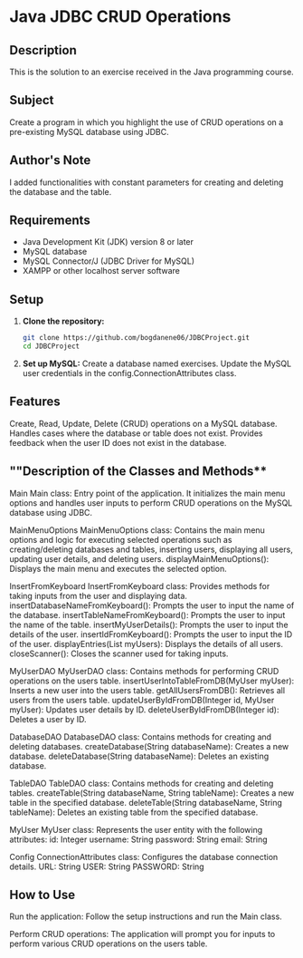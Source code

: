 # Java JDBC CRUD Operations

## Description
This is the solution to an exercise received in the Java programming course.

## Subject
Create a program in which you highlight the use of CRUD operations on a pre-existing MySQL database using JDBC.

## Author's Note
I added functionalities with constant parameters for creating and deleting the database and the table.

## Requirements
- Java Development Kit (JDK) version 8 or later
- MySQL database
- MySQL Connector/J (JDBC Driver for MySQL)
- XAMPP or other localhost server software

## Setup
1. **Clone the repository:**
   ```sh
   git clone https://github.com/bogdanene06/JDBCProject.git
   cd JDBCProject

2. **Set up MySQL:**
Create a database named exercises.
Update the MySQL user credentials in the config.ConnectionAttributes class.

## **Features**
Create, Read, Update, Delete (CRUD) operations on a MySQL database.
Handles cases where the database or table does not exist.
Provides feedback when the user ID does not exist in the database.

## ""Description of the Classes and Methods**

Main
Main class: Entry point of the application. It initializes the main menu options and handles user inputs to perform CRUD operations on the MySQL database using JDBC.

MainMenuOptions
MainMenuOptions class: Contains the main menu options and logic for executing selected operations such as creating/deleting databases and tables, inserting users, displaying all users, updating user details, and deleting users.
displayMainMenuOptions(): Displays the main menu and executes the selected option.

InsertFromKeyboard
InsertFromKeyboard class: Provides methods for taking inputs from the user and displaying data.
insertDatabaseNameFromKeyboard(): Prompts the user to input the name of the database.
insertTableNameFromKeyboard(): Prompts the user to input the name of the table.
insertMyUserDetails(): Prompts the user to input the details of the user.
insertIdFromKeyboard(): Prompts the user to input the ID of the user.
displayEntries(List<MyUser> myUsers): Displays the details of all users.
closeScanner(): Closes the scanner used for taking inputs.

MyUserDAO
MyUserDAO class: Contains methods for performing CRUD operations on the users table.
insertUserIntoTableFromDB(MyUser myUser): Inserts a new user into the users table.
getAllUsersFromDB(): Retrieves all users from the users table.
updateUserByIdFromDB(Integer id, MyUser myUser): Updates user details by ID.
deleteUserByIdFromDB(Integer id): Deletes a user by ID.

DatabaseDAO
DatabaseDAO class: Contains methods for creating and deleting databases.
createDatabase(String databaseName): Creates a new database.
deleteDatabase(String databaseName): Deletes an existing database.

TableDAO
TableDAO class: Contains methods for creating and deleting tables.
createTable(String databaseName, String tableName): Creates a new table in the specified database.
deleteTable(String databaseName, String tableName): Deletes an existing table from the specified database.

MyUser
MyUser class: Represents the user entity with the following attributes:
id: Integer
username: String
password: String
email: String

Config
ConnectionAttributes class: Configures the database connection details.
URL: String
USER: String
PASSWORD: String

## **How to Use**
Run the application: Follow the setup instructions and run the Main class.

Perform CRUD operations: The application will prompt you for inputs to perform various CRUD operations on the users table.
